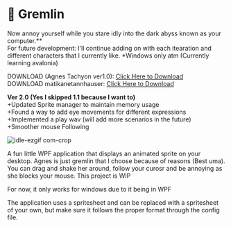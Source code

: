 # 📄 Gremlin 
Now annoy yourself while you stare idly into the dark abyss known as your computer.**<br>
For future development: I'll continue adding on with each itearation and different characters that I currently like.
*Windows only atm (Currently learning avalonia)<br>

DOWNLOAD (Agnes Tachyon ver1.0): [Click Here to Download](https://github.com/KurtVelasco/Desktop_Gremlin/releases/download/v.1.2/Desktop_Gremlin_Tachyon.zip) <br>
DOWNLOAD matikanetannhauser: [Click Here to Download](https://github.com/KurtVelasco/Desktop_Gremlin/releases/download/v2.0/MamboV.2.zip)<br>


**Ver 2.0 (Yes I skipped 1.1 because I want to)**<br>
+Updated Sprite manager to maintain memory usage<br>
+Found a way to add eye movements for different expressions<br>
+Implemented a play wav (will add more scenarios in the future)<br>
+Smoother mouse Following<br>


![idle-ezgif com-crop](https://github.com/user-attachments/assets/97495dc4-1a5c-4e11-ac2f-cbf3c882adfe)

A fun little WPF application that displays an animated sprite on your desktop. Agnes is just gremlin that I choose because of reasons (Best uma).
You can drag and shake her around, follow your curosr and be annoying as she blocks your mouse. This project is WIP 

For now, it only works for windows due to it being in WPF

The application uses a spritesheet and can be replaced with a spritesheet of your own, but make sure it follows the proper format through the config file.

